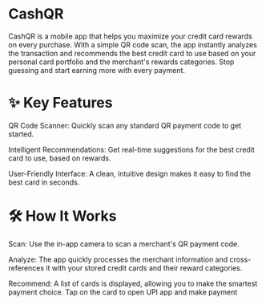 # CashQR
CashQR is a mobile app that helps you maximize your credit card rewards on every purchase. With a simple QR code scan, the app instantly analyzes the transaction and recommends the best credit card to use based on your personal card portfolio and the merchant's rewards categories. Stop guessing and start earning more with every payment.

# ✨ Key Features
QR Code Scanner: Quickly scan any standard QR payment code to get started.

Intelligent Recommendations: Get real-time suggestions for the best credit card to use, based on rewards.

User-Friendly Interface: A clean, intuitive design makes it easy to find the best card in seconds.

# 🛠️ How It Works
Scan: Use the in-app camera to scan a merchant's QR payment code.

Analyze: The app quickly processes the merchant information and cross-references it with your stored credit cards and their reward categories.

Recommend: A list of cards is displayed, allowing you to make the smartest payment choice. Tap on the card to open UPI app and make payment
